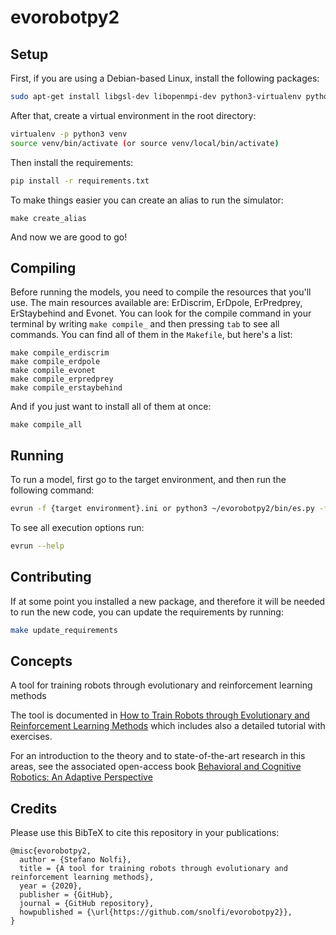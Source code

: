 # evorobotpy2
## Setup

First, if you are using a Debian-based Linux, install the following packages:
```bash
sudo apt-get install libgsl-dev libopenmpi-dev python3-virtualenv python3-dev python3-tk make g++
```
After that, create a virtual environment in the root directory:
```bash
virtualenv -p python3 venv
source venv/bin/activate (or source venv/local/bin/activate)
```
Then install the requirements:
```bash
pip install -r requirements.txt
```

To make things easier you can create an alias to run the simulator:
```
make create_alias
```

And now we are good to go!

## Compiling

Before running the models, you need to compile the resources that you'll use.
The main resources available are: ErDiscrim, ErDpole, ErPredprey, ErStaybehind and Evonet.
You can look for the compile command in your terminal by writing `make compile_` and then pressing `tab` to see all commands.
You can find all of them in the `Makefile`, but here's a list:
```
make compile_erdiscrim
make compile_erdpole
make compile_evonet
make compile_erpredprey
make compile_erstaybehind
```
And if you just want to install all of them at once:
```
make compile_all
```

## Running

To run a model, first go to the target environment, and then run the following command:
```bash
evrun -f {target environment}.ini or python3 ~/evorobotpy2/bin/es.py -f {target environment}.ini
```
To see all execution options run:
```bash
evrun --help
```

## Contributing

If at some point you installed a new package, and therefore it will be needed to run the new code, you can update the requirements by running:
```bash
make update_requirements
```

## Concepts

A tool for training robots through evolutionary and reinforcement learning methods

The tool is documented in [How to Train Robots through Evolutionary and Reinforcement Learning Methods](https://bacrobotics.com/Chapter13.html) which includes also a detailed tutorial with exercises.

For an introduction to the theory and to state-of-the-art research in this areas, see the associated open-access book [Behavioral and Cognitive Robotics: An Adaptive Perspective](https://bacrobotics.com)

## Credits

Please use this BibTeX to cite this repository in your publications:
```
@misc{evorobotpy2,
  author = {Stefano Nolfi},
  title = {A tool for training robots through evolutionary and reinforcement learning methods},
  year = {2020},
  publisher = {GitHub},
  journal = {GitHub repository},
  howpublished = {\url{https://github.com/snolfi/evorobotpy2}},
}
```
